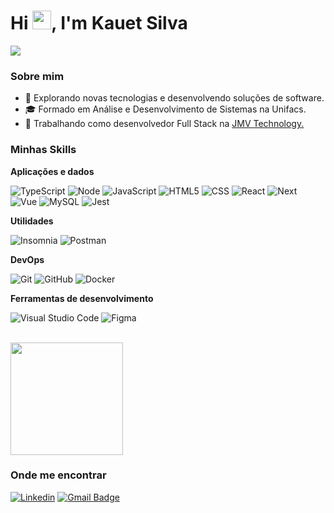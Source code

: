 <h1 align="left">Hi <img src="https://raw.githubusercontent.com/kaueMarques/kaueMarques/master/hi.gif" width="30px">, I'm Kauet Silva</h1>

![](https://komarev.com/ghpvc/?username=KauetSilva&color=006bed)

<h3>Sobre mim</h3>

- 🤔 Explorando novas tecnologias e desenvolvendo soluções de software.
- 🎓 Formado em Análise e Desenvolvimento de Sistemas na Unifacs.
- 💼 Trabalhando como desenvolvedor Full Stack na <a href="https://jmvtechnology.com/pt-br/">JMV Technology.</a>

<h3>Minhas Skills</h3>

**Aplicações e dados**

![TypeScript](https://img.shields.io/badge/-TypeScript-333333?style=flat&logo=typescript)
![Node](https://img.shields.io/badge/-Node-333333?style=flat&logo=node.js)
![JavaScript](https://img.shields.io/badge/-JavaScript-333333?style=flat&logo=javascript)
![HTML5](https://img.shields.io/badge/-HTML5-333333?style=flat&logo=HTML5)
![CSS](https://img.shields.io/badge/-CSS-333333?style=flat&logo=CSS3&logoColor=1572B6)
![React](https://img.shields.io/badge/-React-333333?style=flat&logo=react)
![Next](https://img.shields.io/badge/-Next-333333?style=flat&logo=react)
![Vue](https://img.shields.io/badge/-Vue-333333?style=flat&logo=Flutter)
![MySQL](https://img.shields.io/badge/-MySQL-333333?style=flat&logo=mysql)
![Jest](https://img.shields.io/badge/-Jest-333333?style=flat&logo=jest)

**Utilidades**

![Insomnia](https://img.shields.io/badge/-Insomnia-333333?style=flat&logo=insomnia)
![Postman](https://img.shields.io/badge/-Postman-333333?style=flat&logo=postman)

**DevOps**

![Git](https://img.shields.io/badge/-Git-333333?style=flat&logo=git)
![GitHub](https://img.shields.io/badge/-GitHub-333333?style=flat&logo=github)
![Docker](https://img.shields.io/badge/-Docker-333333?style=flat&logo=docker)

**Ferramentas de desenvolvimento**

![Visual Studio Code](https://img.shields.io/badge/-Visual%20Studio%20Code-333333?style=flat&logo=visual-studio-code&logoColor=007ACC)
![Figma](https://img.shields.io/badge/-Figma-333333?style=flat&logo=figma&logoColor=007ACC)

<br/>

<a href="https://github.com/KauetSilva">
  <img height="180em" src="https://github-readme-stats.vercel.app/api?username=KauetSilva&theme=dracula&show_icons=true" />
</a>

<h3>Onde me encontrar</h3>

[![Linkedin](https://img.shields.io/badge/-Kauet-blue?style=flat-square&logo=Linkedin&logoColor=white&link=https://www.linkedin.com/in/cleciokauetsilvadearaújo/)](https://www.linkedin.com/in/cleciokauetsilvadearaújo/)
[![Gmail Badge](https://img.shields.io/badge/-kauetclecio1@gmail.com-006bed?style=flat-square&logo=Gmail&logoColor=white&link=mailto:kauetclecio1@gmail.com)](mailto:kauetclecio1@gmail.com)
